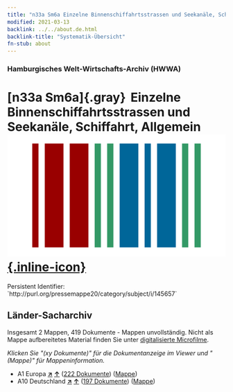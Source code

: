```yaml
---
title: "n33a Sm6a Einzelne Binnenschiffahrtsstrassen und Seekanäle, Schiffahrt, Allgemein"
modified: 2021-03-13
backlink: ../../about.de.html
backlink-title: "Systematik-Übersicht"
fn-stub: about
---
```


### Hamburgisches Welt-Wirtschafts-Archiv (HWWA)

# [n33a Sm6a]{.gray}&#8201; Einzelne Binnenschiffahrtsstrassen und Seekanäle, Schiffahrt, Allgemein &#160; [![Wikidata](/images/Wikidata-logo.svg "Wikidata"){.inline-icon}](http://www.wikidata.org/entity/Q104711242)

<div class="hint">Persistent Identifier: `http://purl.org/pressemappe20/category/subject/i/145657`</div>







## Länder-Sacharchiv




Insgesamt 2 Mappen, 419 Dokumente - Mappen unvollständig.
Nicht als Mappe aufbereitetes Material finden Sie unter [digitalisierte Microfilme](/film/h1_sh.de.html).

_Klicken Sie "(xy Dokumente)" für die Dokumentanzeige im Viewer und "(Mappe)" für Mappeninformation._



- A1 Europa [**&nearr;**](../../../geo/i/140892/about.de.html "Europa (alle Mappen)") [**&uarr;**](../../../geo/about.de.html#A1 "Ländersystematik") (<a href="https://pm20.zbw.eu/iiifview/folder/sh/140892,145657" title="über: Europa : Einzelne Binnenschiffahrtsstrassen und Seekanäle, Schiffahrt, Allgemein" target="_blank">222 Dokumente</a>) ([Mappe](../../../../folder/sh/1408xx/140892/1456xx/145657/about.de.html))
- A10 Deutschland [**&nearr;**](../../../geo/i/126128/about.de.html "Deutschland (alle Mappen)") [**&uarr;**](../../../geo/about.de.html#A10 "Ländersystematik") (<a href="https://pm20.zbw.eu/iiifview/folder/sh/126128,145657" title="über: Deutschland : Einzelne Binnenschiffahrtsstrassen und Seekanäle, Schiffahrt, Allgemein" target="_blank">197 Dokumente</a>) ([Mappe](../../../../folder/sh/1261xx/126128/1456xx/145657/about.de.html))








